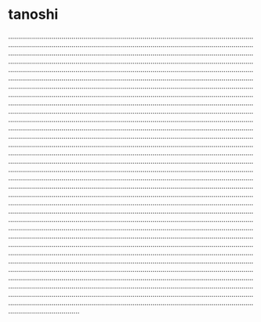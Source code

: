 # tanoshi

................................................................................................................................................................................................................................................................................................................................................................................................................................................................................................................................................................................................................................................................................................................................................................................................................................................................................................................................................................................................................................................................................................................................................................................................................................................................................................................................................................................................................................................................................................................................................................................................................................................................................................................................................................................................................................................................................................................................................................................................................................................................................................................................................................................................................................................................................................................................................................................................................................................................................................................................................................................................................................................................................................................................................................................................................................................................................................................................................................................................................................................................................................................................................................................................................................................................................................................................................................................................................................................................................................................................................................................................................................................................................................................................................................................................................................................................................................................................................................................................................................................................................................................................................................................................................................................................................................